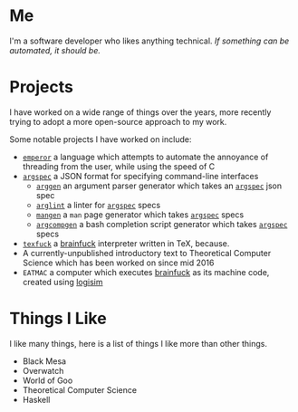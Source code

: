 # Me

I'm a software developer who likes anything technical.
_If something can be automated, it should be._

# Projects

I have worked on a wide range of things over the years, more recently trying to adopt a more open-source approach to my work.

Some notable projects I have worked on include:

- [`emperor`](emperor) a language which attempts to automate the annoyance of threading from the user, while using the speed of C
- [`argspec`](argspec) a JSON format for specifying command-line interfaces
    - [`arggen`](arggen) an argument parser generator which takes an [`argspec`](argspec) json spec
    - [`arglint`](arglint) a linter for [`argspec`](argspec) specs
    - [`mangen`](mangen) a `man` page generator which takes [`argspec`](argspec) specs
    - [`argcompgen`](argcompgen) a bash completion script generator which takes [`argspec`](argspec) specs
- [`texfuck`](texfuck) a [brainfuck](brainfuck) interpreter written in TeX, because.
- A currently-unpublished introductory text to Theoretical Computer Science which has been worked on since mid 2016
- `EATMAC` a computer which executes [brainfuck](brainfuck) as its machine code, created using [logisim](logisim)


# Things I Like

I like many things, here is a list of things I like more than other things.

- Black Mesa
- Overwatch
- World of Goo
- Theoretical Computer Science
- Haskell

[emperor]: https://github.com/emperor-lang/emperor
[argspec]: https://github.com/argspec/argspec
[arggen]: https://github.com/argspec/arggen
[arglint]: https://github.com/argspec/arglint
[mangen]: https://github.com/argspec/mangen
[argcompgen]: https://github.com/argspec/argcompgen
[texfuck]: https://github.com/TheSignPainter98/texfuck
[brainfuck]: https://esolangs.org/wiki/Brainfuck